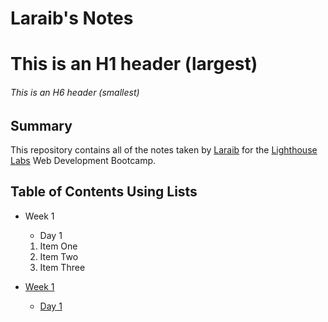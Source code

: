 # Laraib's Notes

# This is an H1 header (largest)
###### This is an H6 header (smallest)

## Summary 

This repository contains all of the notes taken by [Laraib](https://github.com/laraibsshaikh10) for the [Lighthouse Labs](https://www.lighthouselabs.ca/) Web Development Bootcamp.

## Table of Contents Using Lists

* Week 1
  * Day 1
  1. Item One 
  2. Item Two
  3. Item Three

* [Week 1](/Week_1)
  * [Day 1](/Week_1/Day_1)





